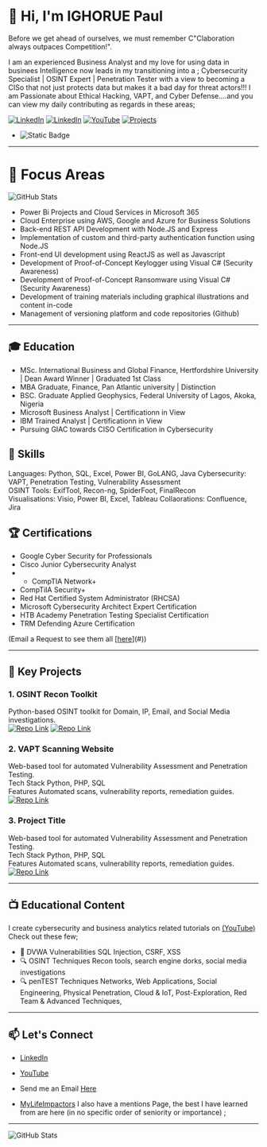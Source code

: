 
# 👋 Hi, I'm IGHORUE Paul
Before we get ahead of ourselves, we must remember C"Claboration always outpaces Competition!".

I am an experienced Business Analyst and my love for using data in businees Intelligence now leads in my transitioning into a ;
Cybersecurity Specialist | OSINT Expert | Penetration Tester  with a view to becoming a CISo that not just protects data but makes it a bad day for threat actors!!!
I am Passionate about Ethical Hacking, VAPT, and Cyber Defense....and you can view my daily contributing as regards in these areas;

[![LinkedIn](httpsimg.shields.iobadgeLinkedIn-Connect-bluestyle=flat&logo=linkedin)](linkedin.com/in/ighoruepaul/)
[![LinkedIn](httpsimg.shields.iobadgeLinkedIn-Connect-bluestyle=flat&logo=linkedin)](httpswww.linkedin.cominighoruepaul)
[![YouTube](httpsimg.shields.iobadgeYouTube-Subscribe-redstyle=flat&logo=youtube)](httpswww.youtube.com@JohnPaulIghorue)
[![Projects](httpsimg.shields.iobadge📄-View_Projects-green)](httpsyourresumelink.com)
- ![Static Badge](httpsimg.shields.iobadgeCreate_any_textBadge_you_like_today-Click_Here-red)




---  
# 👋 Focus Areas


![GitHub Stats](httpsgithub-readme-stats.vercel.appapiusername=Xbox2020&show_icons=true&theme=radical)


- Power Bi Projects and Cloud Services in Microsoft 365
- Cloud Enterprise using AWS, Google and Azure for Business Solutions
- Back-end REST API Development with Node.JS and Express
- Implementation of custom and third-party authentication function using Node.JS
- Front-end UI development using ReactJS as well as Javascript
- Development of Proof-of-Concept Keylogger using Visual C# (Security Awareness)
- Development of Proof-of-Concept Ransomware using Visual C# (Security Awareness)
- Development of training materials including graphical illustrations and content in-code
- Management of versioning platform and code repositories (Github)

---


## 🎓 Education
- MSc. International Business and Global Finance, Hertfordshire University | Dean Award Winner | Graduated 1st Class
- MBA Graduate, Finance, Pan Atlantic university |  Distinction
- BSC. Graduate  Applied Geophysics, Federal University of Lagos, Akoka, Nigeria
- Microsoft Business Analyst | Certificationn in View
- IBM Trained Analyst  | Certificationn in View
- Pursuing GIAC towards CISO Certification in Cybersecurity

  

## 🔧 Skills
Languages: Python, SQL, Excel, Power BI, GoLANG, Java
Cybersecurity: VAPT, Penetration Testing, Vulnerability Assessment   
OSINT Tools: ExifTool, Recon-ng, SpiderFoot, FinalRecon    
Visualisations: Visio, Power BI, Excel, Tableau
Collaorations: Confluence, Jira  

## 🏆 Certifications
- Google Cyber Security for Professionals
- Cisco Junior Cybersecurity Analyst
- - CompTIA Network+
- CompTiIA Security+
- Red Hat Certified System Administrator (RHCSA)
- Microsoft Cybersecurity Architect Expert Certification
- HTB Academy Penetration Testing Specialist Certification
- TRM Defending Azure Certification


(Email a Request to see them all [[here](httpbit.ly4euDiea)](#))

---

## 🚀 Key Projects

### 1. OSINT Recon Toolkit
Python-based OSINT toolkit for Domain, IP, Email, and Social Media investigations.  
[![Repo Link](httpsimg.shields.iobadge🔗-Repository-black)](httpsgithub.compath1886osint-toolkit)
[![Repo Link](httpsimg.shields.iobadge🔗-Repository&StepByStepWalkThrough-black)](httpsgithub.comXbox2020Cyber-OSINT-Recon-Toolkit)

### 2. VAPT Scanning Website
Web-based tool for automated Vulnerability Assessment and Penetration Testing.  
Tech Stack Python, PHP, SQL  
Features Automated scans, vulnerability reports, remediation guides.  
[![Repo Link](httpsimg.shields.iobadge🔗-Repository-black)](httpsgithub.compath1886vapt-scanner-link-from-Repositories-URL)


### 3. Project Title
Web-based tool for automated Vulnerability Assessment and Penetration Testing.  
Tech Stack Python, PHP, SQL  
Features Automated scans, vulnerability reports, remediation guides.  
[![Repo Link](httpsimg.shields.iobadge🔗-Repository-black)](httpsgithub.compath1886Next-project-link-from-Repositories-URL)



---

## 📺 Educational Content
I create cybersecurity and business analytics related tutorials on [(YouTube)](httpswww.youtube.com@JohnPaulIghorue)  
Check out these few;
- 🎥 DVWA Vulnerabilities SQL Injection, CSRF, XSS
- 🔍 OSINT Techniques Recon tools, search engine dorks, social media investigations
- 🔍 penTEST Techniques Networks, Web Applications, Social Engineering, Physical Penetration, Cloud & IoT, Post-Exploration, Red Team & Advanced Techniques,  

---

## 📫 Let's Connect
- [LinkedIn](httpswww.linkedin.cominighoruepaul)
- [YouTube](httpswww.youtube.com@JohnPaulIghorue)
- Send me an Email [Here](httpbit.ly4euDiea)

- [MyLifeImpactors](httpsgithub.comXbox2020Diary-of-Works)  I also have a mentions Page, the best I have learned from are here (in no specific order of seniority or importance) ;
   




---
![GitHub Stats](httpsgithub-readme-stats.vercel.appapiusername=Xbox2020&show_icons=true&theme=radical)
